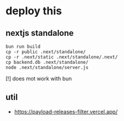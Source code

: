 # deploy this

## nextjs standalone

```
bun run build
cp -r public .next/standalone/
cp -r .next/static .next/standalone/.next/
cp backend.db .next/standalone/
node .next/standalone/server.js
```

[!] does mot work with bun

## util

- https://payload-releases-filter.vercel.app/
